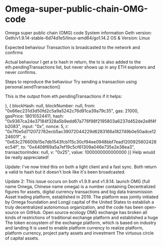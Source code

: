# Omega-super-public-chain-OMG-code
Omega super public chain (OMG) code
System information
Geth version: Geth/v1.9.14-stable-6d74d1e5/linux-amd64/go1.14.2
OS & Version: Linux

Expected behaviour
Transaction is broadcasted to the network and confirms

Actual behaviour
I get a tx hash in return, the tx is also added to the eth.pendingTransactions list, but never shows up in any ETH explorers and never confirms.

Steps to reproduce the behaviour
Try sending a transaction using personal.sendTransaction()

This is the output from eth.pendingTransactions if it helps:

}, {
    blockHash: null,
    blockNumber: null,
    from: "0x66ec231d3d50fd2c5a9a5242c76d91ca39a79c35",
    gas: 21000,
    gasPrice: 18010524411,
    hash: "0x9367ca24e37184f328a5b9edd67a776f98f2195803a6237d452de2e8f4fb2083",
    input: "0x",
    nonce: 5,
    r: "0x7f0e5d712072782ecb5ac39072044229d6283166a182749b0e50adce1224601f",
    s: "0x63c276600b15e7db1543fcb115c30cf94ee0948bbf7ead1200925602428ec54f",
    to: "0x4408f69a5a7ef19c5cf61309a046e735e2e38ea3",
    transactionIndex: null,
    v: "0x25",
    value: 1000000000000000
}]
Help would be really appreciated!

Update:
I've now tried this on both a light client and a fast sync. Both return a valid tx hash but it doesn't look like it's been broadcasted.

Update 2:
This issue occurs on both v1.9.9 and v1.9.14.
launch
OMG (full name Omega, Chinese name omega) is a number containing
Decentralized figures for assets, digital currency transactions and big data transmission
Asset trading platform, established in 2019. The platform was jointly initiated by Omega foundation and Longji capital of the United States to establish a truly decentralized autonomous organization, and the code has been open-source on GitHub.
Open source ecology
OMG exchange has broken all kinds of restrictions of traditional exchange platform and established a huge
The token ecosystem of the exchange platform, which is based on industry and landing
It is used to enable platform currency to realize platform, platform currency, project party assets and investment
The virtuous circle of capital assets.
